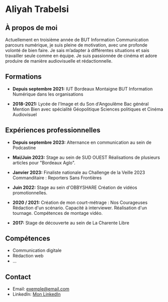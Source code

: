 # Aliyah Trabelsi

## À propos de moi
Actuellement en troisième année de BUT Information Communication parcours numérique, je suis pleine de motivation, avec une profonde volonté de bien faire. Je sais m’adapter à différentes situations et sais travailler seule comme en équipe. Je suis passionnée de cinéma et adore produire de manière audiovisuelle et rédactionnelle.


## Formations
- **Depuis septembre 2021:** IUT Bordeaux Montaigne
  BUT Information Numérique dans les organisations
  
- **2018-2021:** Lycée de l'Image et du Son d'Angoulême
  Bac général Mention Bien avec spécialité Géopolitique Sciences politiques et Cinéma Audiovisuel

  
## Expériences professionnelles

- **Depuis septembre 2023:** Alternance en communication au sein de Podcastine
  
- **Mai/Juin 2023:** Stage au sein de SUD OUEST
  Réalisations de plusieurs articles pour "Bordeaux Aglo".

- **Janvier 2023:** Finaliste nationale au Challenge de la Veille 2023 Commanditaire : Reporters Sans Frontières

- **Juin 2022:** Stage au sein d'OBBYSHARE
  Création de vidéos promotionnelles.

- **2020 / 2021:** Création de mon court-métrage : Nos Courageuses
  Rédaction d'un scénario.
  Capacité à interviewer.
  Réalisation d'un tournage.
  Compétences de montage vidéo.

- **2017:** Stage de découverte au sein de La Charente Libre


## Compétences
- Communication digitale
- Rédaction web
- ...

## Contact
- Email: exemple@email.com
- LinkedIn: [Mon LinkedIn](https://www.linkedin.com/in/monprofil/)
